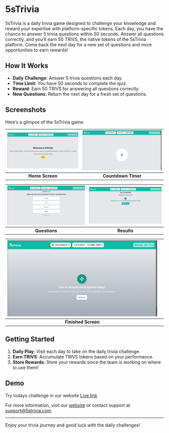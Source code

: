 # 5sTrivia

5sTrivia is a daily trivia game designed to challenge your knowledge and reward your expertise with platform-specific tokens. Each day, you have the chance to answer 5 trivia questions within 50 seconds. Answer all questions correctly, and you'll earn 50 TRIVS, the native tokens of the 5sTrivia platform. Come back the next day for a new set of questions and more opportunities to earn rewards!

## How It Works

- **Daily Challenge**: Answer 5 trivia questions each day.
- **Time Limit**: You have 50 seconds to complete the quiz.
- **Reward**: Earn 50 TRIVS for answering all questions correctly.
- **New Questions**: Return the next day for a fresh set of questions.

## Screenshots

Here’s a glimpse of the 5sTrivia game:

| ![Home](<Screenshot from 2024-09-02 22-56-11.png>) | ![Countdown](<Screenshot from 2024-09-02 22-57-12.png>) |
|:--------------------------------------------------:|:-----------------------------------------------------:|
| **Home Screen**                                   | **Countdown Timer**                                  |

![Questions](<Screenshot from 2024-09-03 07-32-26.png>) | ![Results](<Screenshot from 2024-09-03 07-34-57.png>) |
|:--------------------------------------------------:|:-----------------------------------------------------:|
| **Questions**                                      | **Results**                                  |


| ![Finished](<Screenshot from 2024-09-02 22-59-37.png>) | |
|:---------------------------------------------------:|:---------------------------------------------------:|
| **Finished Screen**                               | |

## Getting Started

1. **Daily Play**: Visit each day to take on the daily trivia challenge.
2. **Earn TRIVS**: Accumulate TRIVS tokens based on your performance.
3. **Store Rewards**: Store your rewards since the team is working on where to use them!

## Demo
Try todays challenge in our website [Live link](https://5s-trivia.vercel.app/)

For more information, visit our [website](https://5s-trivia.vercel.app/) or contact support at [support@5strivia.com](mailto:jeffianmuchiri24@gmail.com).

---

Enjoy your trivia journey and good luck with the daily challenges!
